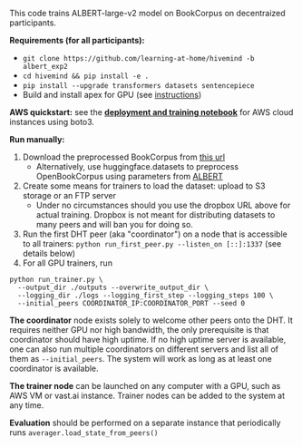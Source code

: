 
This code trains ALBERT-large-v2 model on BookCorpus on decentraized participants.

__Requirements (for all participants):__
* `git clone https://github.com/learning-at-home/hivemind -b albert_exp2`
* `cd hivemind && pip install -e .`
* `pip install --upgrade transformers datasets sentencepiece`
* Build and install apex for GPU (see [instructions](https://github.com/NVIDIA/apex#linux))

__AWS quickstart:__ see the [__deployment and training notebook__](./run_training_aws.ipynb) for AWS cloud instances using boto3.

__Run manually:__
1. Download the preprocessed BookCorpus from [this url](https://www.dropbox.com/s/k77ihomdjmwofo5/archive.tar.gz?dl=0)
   * Alternatively, use huggingface.datasets to preprocess OpenBookCorpus using parameters from [ALBERT](https://arxiv.org/abs/1909.11942)
2. Create some means for trainers to load the dataset: upload to S3 storage or an FTP server
   * Under no circumstances should you use the dropbox URL above for actual training.
     Dropbox is not meant for distributing datasets to many peers and will ban you for doing so.
3. Run the first DHT peer (aka "coordinator") on a node that is accessible to all trainers:
``` python run_first_peer.py --listen_on [::]:1337 ```  (see details below)
4. For all GPU trainers, run

```
python run_trainer.py \
  --output_dir ./outputs --overwrite_output_dir \
  --logging_dir ./logs --logging_first_step --logging_steps 100 \
  --initial_peers COORDINATOR_IP:COORDINATOR_PORT --seed 0
```



__The coordinator__ node exists solely to welcome other peers onto the DHT. It requires neither GPU nor high bandwidth, 
the only prerequisite is that coordinator should have high uptime. If no high uptime server is available, one can
also run multiple coordinators on different servers and list all of them as `--initial_peers`. The system will work as long as at least one coordinator is
available.

__The trainer node__ can be launched on any computer with a GPU, such as AWS VM or vast.ai instance.
Trainer nodes can be added to the system at any time.

__Evaluation__ should be performed on a separate instance that periodically runs `averager.load_state_from_peers()`
